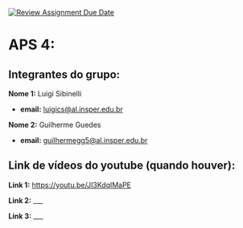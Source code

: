 [![Review Assignment Due Date](https://classroom.github.com/assets/deadline-readme-button-22041afd0340ce965d47ae6ef1cefeee28c7c493a6346c4f15d667ab976d596c.svg)](https://classroom.github.com/a/R1grL7pT)
# APS 4:

## Integrantes do grupo:

**Nome 1:**   Luigi Sibinelli

* **email:** luigics@al.insper.edu.br

**Nome 2:**   Guilherme Guedes

* **email:** guilhermegg5@al.insper.edu.br

## Link de vídeos do youtube (quando houver):

**Link 1:**   https://youtu.be/JI3KdqlMaPE

**Link 2:**   ___

**Link 3:**   ___
